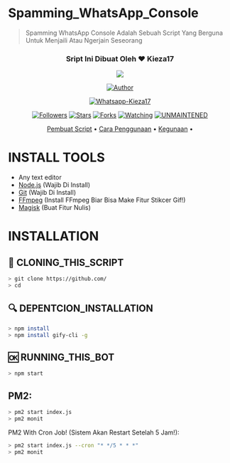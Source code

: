 # Spamming_WhatsApp_Console

> Spamming WhatsApp Console Adalah Sebuah Script Yang Berguna Untuk Menjaili Atau Ngerjain Seseorang

<h3 align="center">Sript Ini Dibuat Oleh ❤️ Kieza17</h3>
<p align="center">
  <a href="https://github.com/Keza-Developing-Indonesia"><img src="https://avatars.githubusercontent.com/u/76218793?s=460&u=b25e11a04e068ba835c9e3a3c058b05dde086f0f&v=4" 
</p>

<p align="center">
  <a href="https://github.com/Keza-Developing-Indonesia"><img title="Author" src="https://img.shields.io/badge/Author-Kieza17-darkred.svg?style=for-the-badge&logo=github" /></a>
</p>

<p align="center">
  <a href="#"><img title="Whatsapp-Kieza17" src="https://img.shields.io/badge/Whatsapp Kieza17-green?colorA=%23ff0000&colorB=%23017e40&style=for-the-badge"></a>
</p>
<p align="center">
<a href="https://github.com/mhankbarbar/followers"><img title="Followers" src="https://img.shields.io/github/followers/mhankbarbar?color=blue&style=flat-square"></a>
<a href="https://github.com/mhankbarbar/whatsapp-bot/stargazers/"><img title="Stars" src="https://img.shields.io/github/stars/mhankbarbar/whatsapp-bot?color=red&style=flat-square"></a>
<a href="https://github.com/mhankbarbar/whatsapp-bot/network/members"><img title="Forks" src="https://img.shields.io/github/forks/mhankbarbar/whatsapp-bot?color=red&style=flat-square"></a>
<a href="https://github.com/mhankbarbar/whatsapp-bot/watchers"><img title="Watching" src="https://img.shields.io/github/watchers/mhankbarbar/whatsapp-bot?label=Watchers&color=blue&style=flat-square"></a>
<a href="#"><img title="UNMAINTENED" src="https://img.shields.io/badge/UNMAINTENED-YES-blue.svg"</a>
</p>


<p align="center">
  <a href="https://github.com/Keza-Developing-Indonesia#Requirements">Pembuat Script</a> •
  <a href="https://github.com/Keza-Developing-Indonesia#installation">Cara Penggunaan</a> •
  <a href="https://github.com/Keza-Developing-Indonesia#features">Kegunaan</a> •
</p>

# INSTALL TOOLS

* Any text editor
* [Node.js](https://nodejs.org/en/) (Wajib Di Install)
* [Git](https://git-scm.com/downloads) (Wajib Di Install)
* [FFmpeg](https://github.com/BtbN/FFmpeg-Builds/releases/download/autobuild-2020-12-08-13-03/ffmpeg-n4.3.1-26-gca55240b8c-win64-gpl-4.3.zip) (Install FFmpeg Biar Bisa Make Fitur Stikcer Gif!)
* [Magisk](https://download.imagemagick.org/ImageMagick/download/binaries/ImageMagick-7.0.10-58-Q16-HDRI-x64-dll.exe) (Buat Fitur Nulis)

# INSTALLATION

## 📝 CLONING_THIS_SCRIPT
```bash
> git clone https://github.com/
> cd 
```

## 🔍 DEPENTCION_INSTALLATION
```bash
> npm install
> npm install gify-cli -g
```

## 🆗 RUNNING_THIS_BOT
```bash
> npm start
```

## PM2:
```bash
> pm2 start index.js
> pm2 monit
```

PM2 With Cron Job! (Sistem Akan Restart Setelah 5 Jam!):
```bash
> pm2 start index.js --cron "* */5 * * *"
> pm2 monit
```

